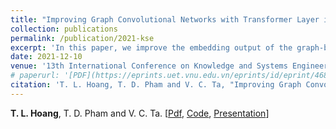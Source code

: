 ```yaml
---
title: "Improving Graph Convolutional Networks with Transformer Layer in social-based items recommendation"
collection: publications
permalink: /publication/2021-kse
excerpt: 'In this paper, we improve the embedding output of the graph-based convolution layer by adding a number of transformer layers. The transformer layers with attention architecture help discover frequent patterns in the embedding space which increase the predictive power of the model in the downstream tasks.'
date: 2021-12-10
venue: '13th International Conference on Knowledge and Systems Engineering (KSE)'
# paperurl: '[PDF](https://eprints.uet.vnu.edu.vn/eprints/id/eprint/4688/2/Improving_Graph_Convolutional_Networks_with_Transformer_Layer_in_social-based_items_recommendation_IEEE_Express.pdf)'
citation: 'T. L. Hoang, T. D. Pham and V. C. Ta, "Improving Graph Convolutional Networks with Transformer Layer in social-based items recommendation", KSE 2021.'
---
```


**T. L. Hoang**, T. D. Pham and V. C. Ta. [[Pdf](https://arxiv.org/abs/2401.06436), [Code](https://github.com/linhthi/ts), [Presentation](https://docs.google.com/presentation/d/1PoOp7VSwcb-B_huuo81AZ-97tGEC7ycP/edit?usp=sharing&ouid=113979009377627518614&rtpof=true&sd=true)]